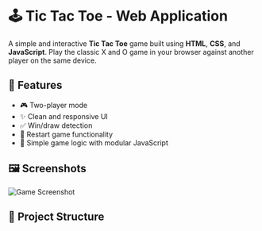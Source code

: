 # 🕹️ Tic Tac Toe - Web Application

A simple and interactive **Tic Tac Toe** game built using **HTML**, **CSS**, and **JavaScript**. Play the classic X and O game in your browser against another player on the same device.

## 🚀 Features

- 🎮 Two-player mode
- ✨ Clean and responsive UI
- ✅ Win/draw detection
- 🔄 Restart game functionality
- 🎯 Simple game logic with modular JavaScript

## 🖼️ Screenshots

![Game Screenshot](./screenshot.png) <!-- Add your screenshot image if available -->

## 📁 Project Structure


